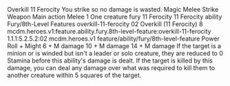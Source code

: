 <ability>
  <name>Overkill</name>
  <cost>11 Ferocity</cost>
  <flavor>You strike so no damage is wasted.</flavor>
  <keywords>
    <keyword>Magic</keyword>
    <keyword>Melee</keyword>
    <keyword>Strike</keyword>
    <keyword>Weapon</keyword>
  </keywords>
  <type>Main action</type>
  <distance>Melee 1</distance>
  <target>One creature</target>
  <metadata>
    <class>fury</class>
    <cost>11 Ferocity</cost>
    <cost_amount>11</cost_amount>
    <cost_resource>Ferocity</cost_resource>
    <feature_type>ability</feature_type>
    <file_dpath>Fury/8th-Level Features</file_dpath>
    <item_id>overkill-11-ferocity</item_id>
    <item_index>02</item_index>
    <item_name>Overkill (11 Ferocity)</item_name>
    <level>8</level>
    <scc>mcdm.heroes.v1:feature.ability.fury.8th-level-feature:overkill-11-ferocity</scc>
    <scdc>1.1.1:5.2.5.2:02</scdc>
    <source>mcdm.heroes.v1</source>
    <type>feature/ability/fury/8th-level-feature</type>
  </metadata>
  <effects>
    <effect type="roll">
      <roll>Power Roll + Might</roll>
      <t1>6 + M damage</t1>
      <t2>10 + M damage</t2>
      <t3>14 + M damage</t3>
    </effect>
    <effect type="mundane">If the target is a minion or is winded but isn&apos;t a leader or solo creature, they are reduced to 0 Stamina before this ability&apos;s damage is dealt. If the target is killed by this damage, you can deal any damage over what was required to kill them to another creature within 5 squares of the target.</effect>
  </effects>
</ability>
